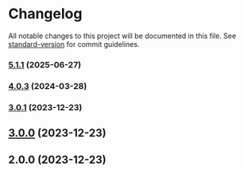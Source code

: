 # Changelog

All notable changes to this project will be documented in this file. See [standard-version](https://github.com/conventional-changelog/standard-version) for commit guidelines.

### [5.1.1](https://github.com/naftalimurgor/wbgl-bridge-sdk/compare/v5.0.5-beta...v5.1.1) (2025-06-27)

### [4.0.3](https://github.com/naftalimurgor/wbgl-bridge-sdk/compare/v3.0.1...v4.0.3) (2024-03-28)

### [3.0.1](https://github.com/naftalimurgor/wbgl-bridge-sdk/compare/v3.0.0...v3.0.1) (2023-12-23)

## [3.0.0](https://github.com/naftalimurgor/wbgl-bridge-sdk/compare/v2.0.0...v3.0.0) (2023-12-23)

## 2.0.0 (2023-12-23)
